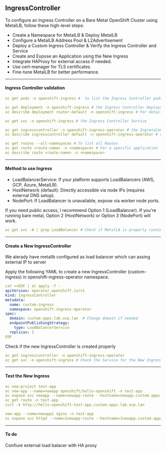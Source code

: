 ## IngressController

To configure an Ingress Controller on a Bare Metal OpenShift Cluster using MetalLB, follow these high-level steps:
- Create a Namespace for MetalLB & Deploy MetalLB
- Configure a MetalLB Address Pool & L2Advertisement
- Deploy a Custom Ingress Controller & Verify the Ingress Controller and Service
- Create and Expose an Application using the New Ingress
- Integrate HAProxy for external access if needed.
- Use cert-manager for TLS certificates.
- Fine-tune MetalLB for better performance.

---
#### Ingress Controller validation
```yaml
oc get pods -n openshift-ingress #  to list the Ingress Controller pods

oc get deployment -n openshift-ingress # the Ingress Controller Deployment
oc describe deployment router-default -n openshift-ingress # For detailed configuration

oc get svc -n openshift-ingress # the Ingress Controller Service

oc get ingresscontroller -n openshift-ingress-operator # the IngressController Resource
oc describe ingresscontroller default -n openshift-ingress-operator # details

oc get routes --all-namespaces # To list all Routes
oc get route <route-name> -n <namespace> # For a specific application
oc describe route <route-name> -n <namespace>
```
---

#### Method to use Ingress

- LoadBalancerService: If your platform supports LoadBalancers (AWS, GCP, Azure, MetalLB).
- HostNetwork (default): Directly accessible via node IPs (requires external DNS setup).
- NodePort: If LoadBalancer is unavailable, expose via worker node ports.

If you need public access, I recommend Option 1 (LoadBalancer). If you're running bare metal, Option 2 (HostNetwork) or Option 3 (NodePort) will work.
```yaml
oc get svc -A | grep LoadBalancer # Check if MetalLB is properly running and assigned an IP to other services.
```

---
#### Create a New IngressController

We alerady have metallb configured as load balancer which can assing external IP to server

Apply the following YAML to create a new IngressController (custom-ingress) in openshift-ingress-operator namespace.
```yaml
cat <<EOF | oc apply -f -
apiVersion: operator.openshift.io/v1
kind: IngressController
metadata:
  name: custom-ingress
  namespace: openshift-ingress-operator
spec:
  domain: custom.apps.lab.ocp.lan  # Change domain if needed
  endpointPublishingStrategy:
    type: LoadBalancerService
  replicas: 2
EOF
```
Check if the new IngressController is created properly
```yaml
oc get ingresscontroller -n openshift-ingress-operator
oc get svc -n openshift-ingress # Check the Service for the New Ingress
```

---

#### Test the New Ingress
```yaml
oc new-project test-app
oc new-app --name=newapp openshift/hello-openshift -n test-app
oc expose svc newapp --name=newapp-route --hostname=newapp.custom.apps.lab.ocp.lan -n test-app
oc get route -n test-app
curl -k http://hello-openshift-test-app.custom.apps.lab.ocp.lan

new-app --name=newapp1 nginx -n test-app
oc expose svc httpd --name=1newapp-route --hostname=1newapp.custom.apps.lab.ocp.lan -n test-app
```
---

#### To do

Confiure external load balacer with HA proxy
